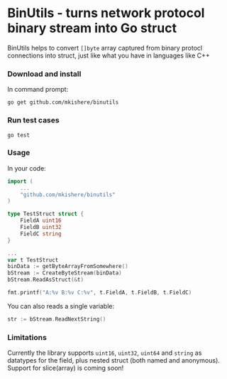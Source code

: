# BinUtils - turns network protocol binary stream into Go struct
BinUtils helps to convert `[]byte` array captured from binary protocl connections into struct, just like what you have in languages like C++

### Download and install
In command prompt:
```
go get github.com/mkishere/binutils
```
### Run test cases
```
go test
```

### Usage
In your code:
```go
import (
    ...
    "github.com/mkishere/binutils"
)

type TestStruct struct {
    FieldA uint16
    FieldB uint32
    FieldC string
}

...
var t TestStruct
binData := getByteArrayFromSomewhere()
bStream := CreateByteStream(binData)
bStream.ReadAsStruct(&t)

fmt.printf("A:%v B:%v C:%v", t.FieldA, t.FieldB, t.FieldC)
```

You can also reads a single variable:
```go
str := bStream.ReadNextString()
```

### Limitations
Currently the library supports `uint16`, `uint32`, `uint64` and `string` as datatypes for the field, plus nested struct (both named and anonymous). Support for slice(array) is coming soon!